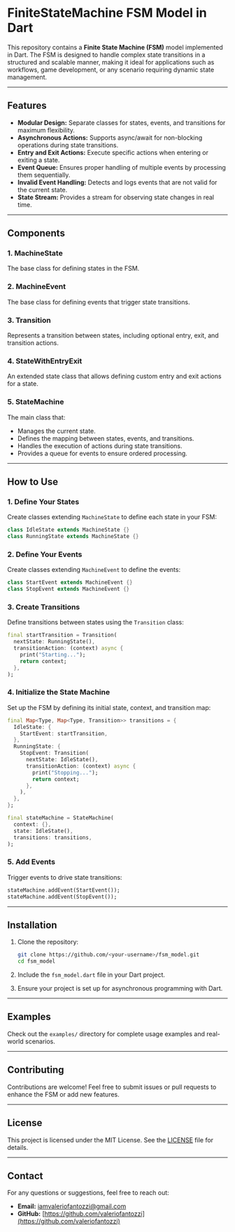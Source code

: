 # FiniteStateMachine FSM Model in Dart

This repository contains a **Finite State Machine (FSM)** model implemented in Dart. The FSM is designed to handle complex state transitions in a structured and scalable manner, making it ideal for applications such as workflows, game development, or any scenario requiring dynamic state management.

---

## **Features**

- **Modular Design:** Separate classes for states, events, and transitions for maximum flexibility.
- **Asynchronous Actions:** Supports async/await for non-blocking operations during state transitions.
- **Entry and Exit Actions:** Execute specific actions when entering or exiting a state.
- **Event Queue:** Ensures proper handling of multiple events by processing them sequentially.
- **Invalid Event Handling:** Detects and logs events that are not valid for the current state.
- **State Stream:** Provides a stream for observing state changes in real time.

---

## **Components**

### 1. **MachineState**
The base class for defining states in the FSM.

### 2. **MachineEvent**
The base class for defining events that trigger state transitions.

### 3. **Transition**
Represents a transition between states, including optional entry, exit, and transition actions.

### 4. **StateWithEntryExit**
An extended state class that allows defining custom entry and exit actions for a state.

### 5. **StateMachine**
The main class that:
- Manages the current state.
- Defines the mapping between states, events, and transitions.
- Handles the execution of actions during state transitions.
- Provides a queue for events to ensure ordered processing.

---

## **How to Use**

### **1. Define Your States**
Create classes extending `MachineState` to define each state in your FSM:
```dart
class IdleState extends MachineState {}
class RunningState extends MachineState {}
```

### **2. Define Your Events**
Create classes extending `MachineEvent` to define the events:
```dart
class StartEvent extends MachineEvent {}
class StopEvent extends MachineEvent {}
```

### **3. Create Transitions**
Define transitions between states using the `Transition` class:
```dart
final startTransition = Transition(
  nextState: RunningState(),
  transitionAction: (context) async {
    print("Starting...");
    return context;
  },
);
```

### **4. Initialize the State Machine**
Set up the FSM by defining its initial state, context, and transition map:
```dart
final Map<Type, Map<Type, Transition>> transitions = {
  IdleState: {
    StartEvent: startTransition,
  },
  RunningState: {
    StopEvent: Transition(
      nextState: IdleState(),
      transitionAction: (context) async {
        print("Stopping...");
        return context;
      },
    ),
  },
};

final stateMachine = StateMachine(
  context: {},
  state: IdleState(),
  transitions: transitions,
);
```

### **5. Add Events**
Trigger events to drive state transitions:
```dart
stateMachine.addEvent(StartEvent());
stateMachine.addEvent(StopEvent());
```

---

## **Installation**

1. Clone the repository:
   ```bash
   git clone https://github.com/<your-username>/fsm_model.git
   cd fsm_model
   ```

2. Include the `fsm_model.dart` file in your Dart project.

3. Ensure your project is set up for asynchronous programming with Dart.

---

## **Examples**

Check out the `examples/` directory for complete usage examples and real-world scenarios.

---

## **Contributing**

Contributions are welcome! Feel free to submit issues or pull requests to enhance the FSM or add new features.

---

## **License**

This project is licensed under the MIT License. See the [LICENSE](LICENSE) file for details.

---

## **Contact**

For any questions or suggestions, feel free to reach out:
- **Email:** [iamvaleriofantozzi@gmail.com](mailto:iamvaleriofantozzi@gmail.com)
- **GitHub:** [https://github.com/valeriofantozzi](https://github.com/valeriofantozzi)


